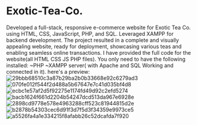 # Exotic-Tea-Co.
Developed a full-stack, responsive e-commerce website for Exotic Tea Co. using HTML, CSS, JavaScript, PHP, and SQL. Leveraged XAMPP for backend development. The project resulted in a complete and visually appealing website, ready for deployment, showcasing various teas and enabling seamless online transactions.
I have provided the full code for the website(all HTML CSS JS PHP files).
You only need to have the following installed:
~PHP
~XAMPP server( with Apache and SQL Working and connected in it).
here's a preview:
![29bbb68510c3a87b29ba2b0b33668e92c6279ad3](https://github.com/user-attachments/assets/9417c8c5-1de5-4167-a0c9-413e63c2950b)
![070fe012f544f2d488a5b67647e7c41d035bf4d8](https://github.com/user-attachments/assets/707bd86e-705f-4e6f-9d69-f2f1c8ae396c)
![ecbc1e57af2d5f92275e1174fd49d92c2efd5274](https://github.com/user-attachments/assets/ec5d8b71-7112-41d1-b965-b761dbe5db99)
![bacb1624f661d2204b54247dcd513da967e6928e](https://github.com/user-attachments/assets/50df399e-d6bf-45eb-b711-79d30a8f5f3d)
![2898cd9778e578e4963288cff523c81944815d2e](https://github.com/user-attachments/assets/05d5bd4f-4095-4f3e-8104-e3c8d16f3fc4)
![b2878b54303cec6d91f3d7f5d3f34359e9973ce5](https://github.com/user-attachments/assets/0fce7d95-b4df-410c-8d3c-0e0f7497ae42)
![a5526fa4a1e334215f8afabb26c52dcafda7f920](https://github.com/user-attachments/assets/ce626ec9-4c1d-43a5-bd9d-8a25911d3d03)
